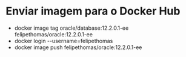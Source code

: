# Enviar imagem para o Docker Hub
- docker image tag oracle/database:12.2.0.1-ee felipethomas/oracle:12.2.0.1-ee  
- docker login --username=felipethomas  
- docker image push felipethomas/oracle:12.2.0.1-ee 